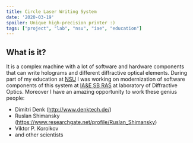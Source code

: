 ```yaml
---
title: Circle Laser Writing System
date: '2020-03-19'
spoiler: Unique high-precision printer :)
tags: ["project", "lab", "nsu", "iae", "education"]
---
```


## What is it?

It is a complex machine with a lot of software and hardware components that can write holograms and different diffractive optical elements.
During part of my education at [NSU](https://www.nsu.ru/) I was working on modernization of software components of this system at [IA&E SB RAS](https://www.iae.nsk.su/en/) at laboratory of Diffractive Optics.
Moreover I have an amazing opportunity to work these genius people:
* Dimitri Denk (http://www.denktech.de/)
* Ruslan Shimansky (https://www.researchgate.net/profile/Ruslan_Shimansky)
* Viktor P. Korolkov
* and other scientists
